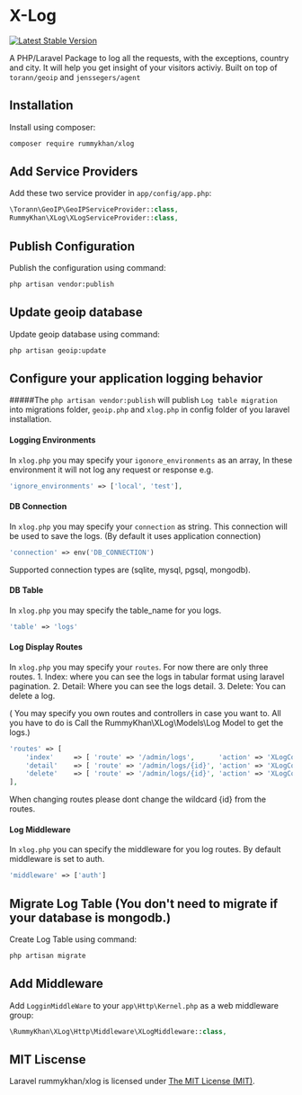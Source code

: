 X-Log
=====

[![Latest Stable Version](https://img.shields.io/badge/packagist-V%203.0.0-blue.svg)](https://packagist.org/packages/rummykhan/xlog)

A PHP/Laravel Package to log all the requests, with the exceptions, country and city. It will help you get insight of your visitors activiy. Built on top of `torann/geoip` and `jenssegers/agent`

Installation
------------

Install using composer:

```bash
composer require rummykhan/xlog
```

Add Service Providers
---------------------

Add these two service provider in `app/config/app.php`:

```php
\Torann\GeoIP\GeoIPServiceProvider::class,
RummyKhan\XLog\XLogServiceProvider::class,
```

Publish Configuration
---------------------

Publish the configuration using command:

```bash
php artisan vendor:publish
```

Update geoip database
---------------------

Update geoip database using command:

```bash
php artisan geoip:update
```

 Configure your application logging behavior
--------------------------------------------

#####The `php artisan vendor:publish` will publish `Log table migration` into migrations folder, `geoip.php` and `xlog.php` in config folder of you laravel installation.

#### Logging Environments

In `xlog.php` you may specify your `igonore_environments` as an array, In these environment it will not log any request or response e.g.

```php
'ignore_environments' => ['local', 'test'],
```

#### DB Connection

In `xlog.php` you may specify your `connection` as string. This connection will be used to save the logs. (By default it uses application connection)
```php
'connection' => env('DB_CONNECTION')
```
Supported connection types are (sqlite, mysql, pgsql, mongodb).

#### DB Table
In `xlog.php` you may specify the table_name for you logs.
```php
'table' => 'logs'
```

#### Log Display Routes
In `xlog.php` you may specify your `routes`. For now there are only three routes. 
    1. Index: where you can see the logs in tabular format using laravel pagination.
    2. Detail: Where you can see the logs detail.
    3. Delete: You can delete a log.
    
( You may specify you own routes and controllers in case you want to. All you have to do is Call the RummyKhan\XLog\Models\Log Model to get the logs.)
```php
'routes' => [
    'index'     => [ 'route' => '/admin/logs',      'action' => 'XLogController@index'],        // HTTP Method is GET
    'detail'    => [ 'route' => '/admin/logs/{id}', 'action' => 'XLogController@detail'],       // HTTP Method is GET
    'delete'    => [ 'route' => '/admin/logs/{id}', 'action' => 'XLogController@delete']        // HTTP Method is DELETE
],
```
When changing routes please dont change the wildcard {id} from the routes.

#### Log Middleware
In `xlog.php` you can specify the middleware for you log routes. By default middleware is set to auth.
```php
'middleware' => ['auth']
```

Migrate Log Table (You don't need to migrate if your database is mongodb.)
--------------------------------------------------------------------------
Create Log Table using command:

```bash
php artisan migrate
```

Add Middleware
--------------
Add `LogginMiddleWare` to your `app\Http\Kernel.php` as a web middleware group:

```php
\RummyKhan\XLog\Http\Middleware\XLogMiddleware::class,
```


## MIT Liscense
Laravel rummykhan/xlog is licensed under [The MIT License (MIT)](LICENSE).
